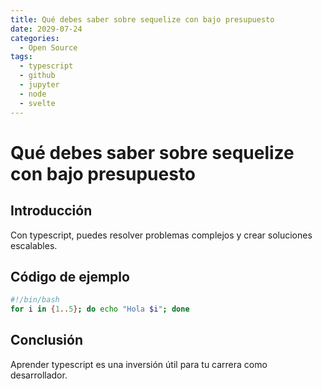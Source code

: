 ```yaml
---
title: Qué debes saber sobre sequelize con bajo presupuesto
date: 2029-07-24
categories:
  - Open Source
tags:
  - typescript
  - github
  - jupyter
  - node
  - svelte
---
```


# Qué debes saber sobre sequelize con bajo presupuesto

## Introducción

Con typescript, puedes resolver problemas complejos y crear soluciones escalables.

## Código de ejemplo

```bash
#!/bin/bash
for i in {1..5}; do echo "Hola $i"; done
```

## Conclusión

Aprender typescript es una inversión útil para tu carrera como desarrollador.
